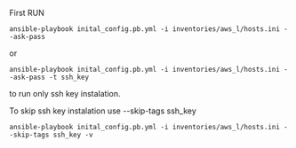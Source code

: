 First RUN
```
ansible-playbook inital_config.pb.yml -i inventories/aws_l/hosts.ini --ask-pass
```
or
```
ansible-playbook inital_config.pb.yml -i inventories/aws_l/hosts.ini --ask-pass -t ssh_key
```
to run only ssh key instalation.

To skip ssh key instalation use --skip-tags ssh_key
```
ansible-playbook inital_config.pb.yml -i inventories/aws_l/hosts.ini --skip-tags ssh_key -v
```